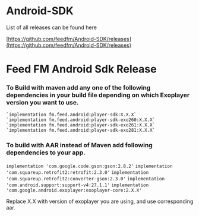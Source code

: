 # Android-SDK

List of all releases can be found here

[https://github.com/feedfm/Android-SDK/releases](https://github.com/feedfm/Android-SDK/releases)


# Feed FM Android Sdk Release
### To Build with maven add any one of the following dependencies in your build file depending on which Exoplayer version you want to use.
    `implementation fm.feed.android:player-sdk:X.X.X`
    `implementation fm.feed.android:player-sdk-exo260:X.X.X`
    `implementation fm.feed.android:player-sdk-exo261:X.X.X`
    `implementation fm.feed.android:player-sdk-exo281:X.X.X`


 ### To build with AAR instead of Maven add following dependencies to your app.
   `implementation 'com.google.code.gson:gson:2.8.2'`
   `implementation 'com.squareup.retrofit2:retrofit:2.3.0'`
   `implementation 'com.squareup.retrofit2:converter-gson:2.3.0'`
   `implementation 'com.android.support:support-v4:27.1.1'`
   `implementation 'com.google.android.exoplayer:exoplayer-core:2.X.X'`

   Replace X.X with version of exoplayer you are using, and use corresponding aar.
